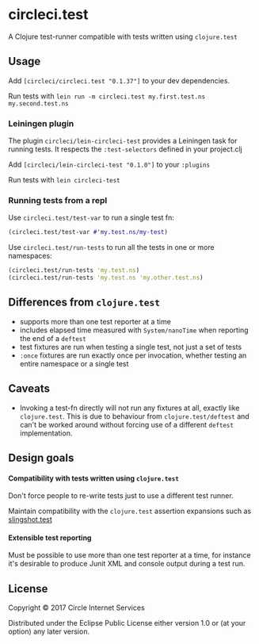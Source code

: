 # circleci.test

A Clojure test-runner compatible with tests written using `clojure.test`

## Usage

Add `[circleci/circleci.test "0.1.37"]` to your dev dependencies.

Run tests with `lein run -m circleci.test my.first.test.ns my.second.test.ns`

### Leiningen plugin
The plugin `circleci/lein-circleci-test` provides a Leiningen task for running
tests. It respects the `:test-selectors` defined in your project.clj

Add `[circleci/lein-circleci-test "0.1.0"]` to your `:plugins`

Run tests with `lein circleci-test`

### Running tests from a repl
Use `circleci.test/test-var` to run a single test fn:
```clojure
(circleci.test/test-var #'my.test.ns/my-test)
```

Use `circleci.test/run-tests` to run all the tests in one or more namespaces:
```clojure
(circleci.test/run-tests 'my.test.ns)
(circleci.test/run-tests 'my.test.ns 'my.other.test.ns)
```


## Differences from `clojure.test`
* supports more than one test reporter at a time
* includes elapsed time measured with `System/nanoTime` when reporting the end
  of a `deftest`
* test fixtures are run when testing a single test, not just a set of tests
* `:once` fixtures are run exactly once per invocation, whether testing an
  entire namespace or a single test
  

## Caveats
* Invoking a test-fn directly will not run any fixtures at all, exactly like
  `clojure.test`. This is due to behaviour from `clojure.test/deftest` and
  can't be worked around without forcing use of a different `deftest`
  implementation.


## Design goals

#### Compatibility with tests written using `clojure.test`
Don't force people to re-write tests just to use a different test runner.

Maintain compatibility with the `clojure.test` assertion expansions such as [slingshot.test](https://github.com/scgilardi/slingshot/blob/release/src/slingshot/test.clj)

#### Extensible test reporting
Must be possible to use more than one test reporter at a time, for instance it's desirable to produce Junit XML and console output during a test run.


## License

Copyright © 2017 Circle Internet Services

Distributed under the Eclipse Public License either version 1.0 or (at
your option) any later version.
